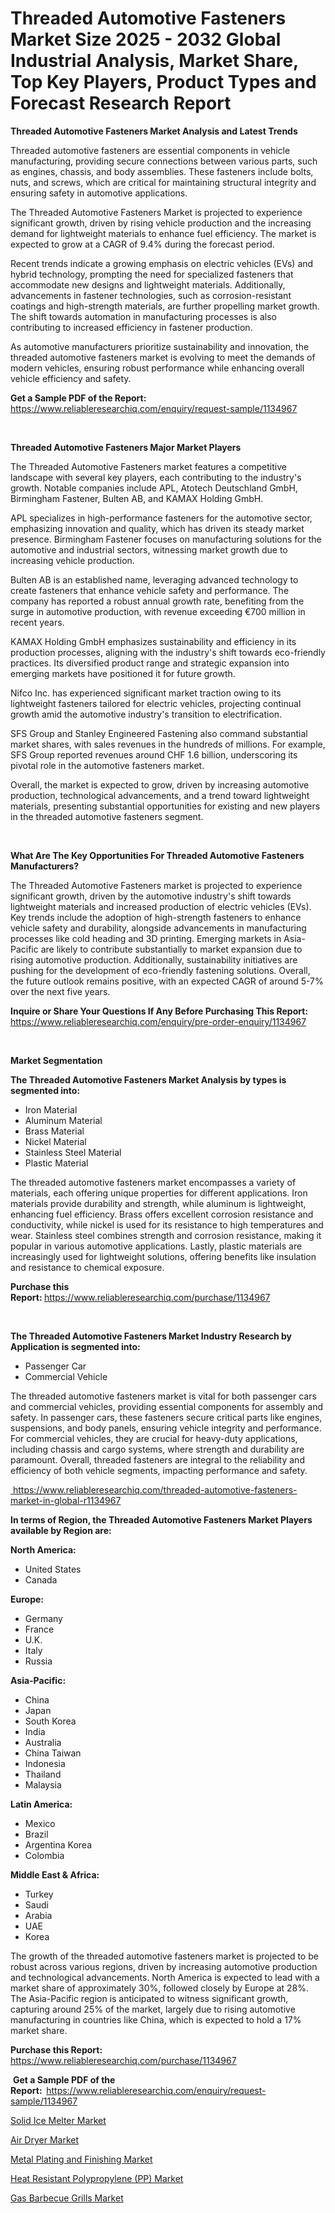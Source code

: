 <p><h1>Threaded Automotive Fasteners Market Size 2025 - 2032 Global Industrial Analysis, Market Share, Top Key Players, Product Types and Forecast Research Report</h1></p><p><strong>Threaded Automotive Fasteners Market Analysis and Latest Trends</strong></p>
<p><p>Threaded automotive fasteners are essential components in vehicle manufacturing, providing secure connections between various parts, such as engines, chassis, and body assemblies. These fasteners include bolts, nuts, and screws, which are critical for maintaining structural integrity and ensuring safety in automotive applications.</p><p>The Threaded Automotive Fasteners Market is projected to experience significant growth, driven by rising vehicle production and the increasing demand for lightweight materials to enhance fuel efficiency. The market is expected to grow at a CAGR of 9.4% during the forecast period. </p><p>Recent trends indicate a growing emphasis on electric vehicles (EVs) and hybrid technology, prompting the need for specialized fasteners that accommodate new designs and lightweight materials. Additionally, advancements in fastener technologies, such as corrosion-resistant coatings and high-strength materials, are further propelling market growth. The shift towards automation in manufacturing processes is also contributing to increased efficiency in fastener production. </p><p>As automotive manufacturers prioritize sustainability and innovation, the threaded automotive fasteners market is evolving to meet the demands of modern vehicles, ensuring robust performance while enhancing overall vehicle efficiency and safety.</p></p>
<p><strong>Get a Sample PDF of the Report:&nbsp;</strong> <a href="https://www.reliableresearchiq.com/enquiry/request-sample/1134967?utm_campaign=2310&utm_medium=2&utm_source=Github&utm_content=ia&utm_term=25032025&utm_id=threaded-automotive-fasteners">https://www.reliableresearchiq.com/enquiry/request-sample/1134967</a></p>
<p>&nbsp;</p>
<p><strong>Threaded Automotive Fasteners Major Market Players</strong></p>
<p><p>The Threaded Automotive Fasteners market features a competitive landscape with several key players, each contributing to the industry's growth. Notable companies include APL, Atotech Deutschland GmbH, Birmingham Fastener, Bulten AB, and KAMAX Holding GmbH.</p><p>APL specializes in high-performance fasteners for the automotive sector, emphasizing innovation and quality, which has driven its steady market presence. Birmingham Fastener focuses on manufacturing solutions for the automotive and industrial sectors, witnessing market growth due to increasing vehicle production.</p><p>Bulten AB is an established name, leveraging advanced technology to create fasteners that enhance vehicle safety and performance. The company has reported a robust annual growth rate, benefiting from the surge in automotive production, with revenue exceeding €700 million in recent years.</p><p>KAMAX Holding GmbH emphasizes sustainability and efficiency in its production processes, aligning with the industry's shift towards eco-friendly practices. Its diversified product range and strategic expansion into emerging markets have positioned it for future growth.</p><p>Nifco Inc. has experienced significant market traction owing to its lightweight fasteners tailored for electric vehicles, projecting continual growth amid the automotive industry's transition to electrification.</p><p>SFS Group and Stanley Engineered Fastening also command substantial market shares, with sales revenues in the hundreds of millions. For example, SFS Group reported revenues around CHF 1.6 billion, underscoring its pivotal role in the automotive fasteners market.</p><p>Overall, the market is expected to grow, driven by increasing automotive production, technological advancements, and a trend toward lightweight materials, presenting substantial opportunities for existing and new players in the threaded automotive fasteners segment.</p></p>
<p>&nbsp;</p>
<p><strong>What Are The Key Opportunities For Threaded Automotive Fasteners Manufacturers?</strong></p>
<p><p>The Threaded Automotive Fasteners market is projected to experience significant growth, driven by the automotive industry's shift towards lightweight materials and increased production of electric vehicles (EVs). Key trends include the adoption of high-strength fasteners to enhance vehicle safety and durability, alongside advancements in manufacturing processes like cold heading and 3D printing. Emerging markets in Asia-Pacific are likely to contribute substantially to market expansion due to rising automotive production. Additionally, sustainability initiatives are pushing for the development of eco-friendly fastening solutions. Overall, the future outlook remains positive, with an expected CAGR of around 5-7% over the next five years.</p></p>
<p><strong>Inquire or Share Your Questions If Any Before Purchasing This Report:</strong> <a href="https://www.reliableresearchiq.com/enquiry/pre-order-enquiry/1134967?utm_campaign=2310&utm_medium=2&utm_source=Github&utm_content=ia&utm_term=25032025&utm_id=threaded-automotive-fasteners">https://www.reliableresearchiq.com/enquiry/pre-order-enquiry/1134967</a></p>
<p>&nbsp;</p>
<p><strong>Market Segmentation</strong></p>
<p><strong>The Threaded Automotive Fasteners Market Analysis by types is segmented into:</strong></p>
<p><ul><li>Iron Material</li><li>Aluminum Material</li><li>Brass Material</li><li>Nickel Material</li><li>Stainless Steel Material</li><li>Plastic Material</li></ul></p>
<p><p>The threaded automotive fasteners market encompasses a variety of materials, each offering unique properties for different applications. Iron materials provide durability and strength, while aluminum is lightweight, enhancing fuel efficiency. Brass offers excellent corrosion resistance and conductivity, while nickel is used for its resistance to high temperatures and wear. Stainless steel combines strength and corrosion resistance, making it popular in various automotive applications. Lastly, plastic materials are increasingly used for lightweight solutions, offering benefits like insulation and resistance to chemical exposure.</p></p>
<p><strong>Purchase this Report:&nbsp;</strong><a href="https://www.reliableresearchiq.com/purchase/1134967?utm_campaign=2310&utm_medium=2&utm_source=Github&utm_content=ia&utm_term=25032025&utm_id=threaded-automotive-fasteners">https://www.reliableresearchiq.com/purchase/1134967</a></p>
<p>&nbsp;</p>
<p><strong>The Threaded Automotive Fasteners Market Industry Research by Application is segmented into:</strong></p>
<p><ul><li>Passenger Car</li><li>Commercial Vehicle</li></ul></p>
<p><p>The threaded automotive fasteners market is vital for both passenger cars and commercial vehicles, providing essential components for assembly and safety. In passenger cars, these fasteners secure critical parts like engines, suspensions, and body panels, ensuring vehicle integrity and performance. For commercial vehicles, they are crucial for heavy-duty applications, including chassis and cargo systems, where strength and durability are paramount. Overall, threaded fasteners are integral to the reliability and efficiency of both vehicle segments, impacting performance and safety.</p></p>
<p><a href="https://www.reliableresearchiq.com/threaded-automotive-fasteners-market-in-global-r1134967?utm_campaign=2310&utm_medium=2&utm_source=Github&utm_content=ia&utm_term=25032025&utm_id=threaded-automotive-fasteners">&nbsp;https://www.reliableresearchiq.com/threaded-automotive-fasteners-market-in-global-r1134967</a></p>
<p><strong>In terms of Region, the Threaded Automotive Fasteners Market Players available by Region are:</strong></p>
<p>
    <p> <strong> North America: </strong>
        <ul>
            <li>United States</li>
            <li>Canada</li>
        </ul>
        </p> 
    <p> <strong> Europe: </strong>
        <ul>
            <li>Germany</li>
            <li>France</li>
            <li>U.K.</li>
            <li>Italy</li>
            <li>Russia</li>
        </ul>
        </p> 
    <p> <strong> Asia-Pacific: </strong>
        <ul>
            <li>China</li>
            <li>Japan</li>
            <li>South Korea</li>
            <li>India</li>
            <li>Australia</li>
            <li>China Taiwan</li>
            <li>Indonesia</li>
            <li>Thailand</li>
            <li>Malaysia</li>
        </ul>
        </p> 
    <p> <strong> Latin America: </strong>
        <ul>
            <li>Mexico</li>
            <li>Brazil</li>
            <li>Argentina Korea</li>
            <li>Colombia</li>
        </ul>
        </p> 
    <p> <strong> Middle East & Africa: </strong>
        <ul>
            <li>Turkey</li>
            <li>Saudi</li>
            <li>Arabia</li>
            <li>UAE</li>
            <li>Korea</li>
        </ul>
    </p>
    </p>
<p><p>The growth of the threaded automotive fasteners market is projected to be robust across various regions, driven by increasing automotive production and technological advancements. North America is expected to lead with a market share of approximately 30%, followed closely by Europe at 28%. The Asia-Pacific region is anticipated to witness significant growth, capturing around 25% of the market, largely due to rising automotive manufacturing in countries like China, which is expected to hold a 17% market share.</p></p>
<p><strong>Purchase this Report: </strong><a href="https://www.reliableresearchiq.com/purchase/1134967?utm_campaign=2310&utm_medium=2&utm_source=Github&utm_content=ia&utm_term=25032025&utm_id=threaded-automotive-fasteners">https://www.reliableresearchiq.com/purchase/1134967</a></p>
<p>&nbsp;<strong>Get a Sample PDF of the Report:&nbsp;&nbsp;</strong><a href="https://www.reliableresearchiq.com/enquiry/request-sample/1134967?utm_campaign=2310&utm_medium=2&utm_source=Github&utm_content=ia&utm_term=25032025&utm_id=threaded-automotive-fasteners">https://www.reliableresearchiq.com/enquiry/request-sample/1134967</a></p>
<p><strong></strong></p>
<p><p><a href="https://github.com/grevecodeeol/Market-Research-Report-List-1/blob/main/solid-ice-melter-market.md?utm_campaign=2310&utm_medium=2&utm_source=Github&utm_content=ia&utm_term=25032025&utm_id=threaded-automotive-fasteners">Solid Ice Melter Market</a></p><p><a href="https://www.linkedin.com/pulse/technology-functions-growth-air-dryer-market-analysis-2gasc?utm_campaign=2310&utm_medium=2&utm_source=Github&utm_content=ia&utm_term=25032025&utm_id=threaded-automotive-fasteners">Air Dryer Market</a></p><p><a href="https://www.linkedin.com/pulse/metal-plating-finishing-market-global-analysis-size-growth-kmvic?utm_campaign=2310&utm_medium=2&utm_source=Github&utm_content=ia&utm_term=25032025&utm_id=threaded-automotive-fasteners">Metal Plating and Finishing Market</a></p><p><a href="https://github.com/calizlewin2f/Market-Research-Report-List-1/blob/main/heat-resistant-polypropylene-pp-market.md?utm_campaign=2310&utm_medium=2&utm_source=Github&utm_content=ia&utm_term=25032025&utm_id=threaded-automotive-fasteners">Heat Resistant Polypropylene (PP) Market</a></p><p><a href="https://www.linkedin.com/pulse/gas-barbecue-grills-market-predictions-taking-consideration-cm3ec?utm_campaign=2310&utm_medium=2&utm_source=Github&utm_content=ia&utm_term=25032025&utm_id=threaded-automotive-fasteners">Gas Barbecue Grills Market</a></p></p>